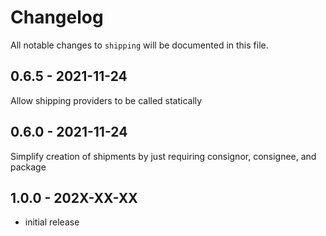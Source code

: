 # Changelog

All notable changes to `shipping` will be documented in this file.

## 0.6.5 - 2021-11-24

Allow shipping providers to be called statically

## 0.6.0 - 2021-11-24

Simplify creation of shipments by just requiring consignor, consignee, and package

## 1.0.0 - 202X-XX-XX

- initial release
